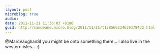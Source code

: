 ```yaml
---
layout: post
microblog: true
audio: 
date: 2011-11-21 11:36:03 +0100
guid: http://samdeane.micro.blog/2011/11/21/t138566334639378432.html
---
```

@MarcVaughanSI you might be onto something there... I also live in the western isles... :)
